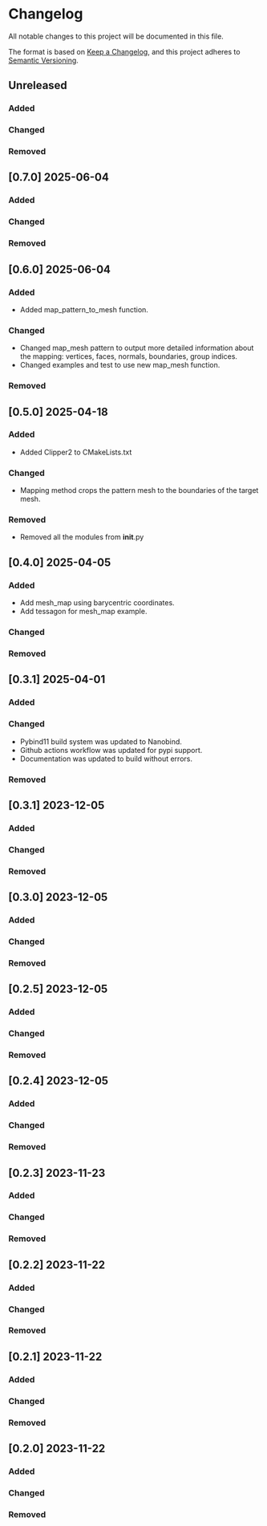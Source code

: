 # Changelog

All notable changes to this project will be documented in this file.

The format is based on [Keep a Changelog](https://keepachangelog.com/en/1.0.0/),
and this project adheres to [Semantic Versioning](https://semver.org/spec/v2.0.0.html).

## Unreleased

### Added

### Changed

### Removed


## [0.7.0] 2025-06-04

### Added

### Changed

### Removed


## [0.6.0] 2025-06-04

### Added

- Added map_pattern_to_mesh function.

### Changed

- Changed map_mesh pattern to output more detailed information about the mapping: vertices, faces, normals, boundaries, group indices.
- Changed examples and test to use new map_mesh function.

### Removed


## [0.5.0] 2025-04-18

### Added

* Added Clipper2 to CMakeLists.txt

### Changed

* Mapping method crops the pattern mesh to the boundaries of the target mesh.

### Removed

* Removed all the modules from __init__.py

## [0.4.0] 2025-04-05

### Added

* Add mesh_map using barycentric coordinates.
* Add tessagon for mesh_map example.

### Changed

### Removed

## [0.3.1] 2025-04-01

### Added

### Changed

* Pybind11 build system was updated to Nanobind.
* Github actions workflow was updated for pypi support.
* Documentation was updated to build without errors.

### Removed


## [0.3.1] 2023-12-05

### Added

### Changed

### Removed


## [0.3.0] 2023-12-05

### Added

### Changed

### Removed


## [0.2.5] 2023-12-05

### Added

### Changed

### Removed


## [0.2.4] 2023-12-05

### Added

### Changed

### Removed


## [0.2.3] 2023-11-23

### Added

### Changed

### Removed


## [0.2.2] 2023-11-22

### Added

### Changed

### Removed


## [0.2.1] 2023-11-22

### Added

### Changed

### Removed


## [0.2.0] 2023-11-22

### Added

### Changed

### Removed
